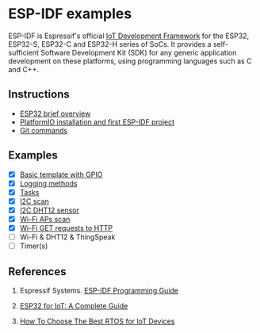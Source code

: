 # ESP-IDF examples

ESP-IDF is Espressif's official [IoT Development Framework](https://www.espressif.com/en/products/sdks/esp-idf) for the ESP32, ESP32-S, ESP32-C and ESP32-H series of SoCs. It provides a self-sufficient Software Development Kit (SDK) for any generic application development on these platforms, using programming languages such as C and C++.

## Instructions

* [ESP32 brief overview](https://www.youtube.com/watch?v=DoctWoxIaH8)
* [PlatformIO installation and first ESP-IDF project](README-platformio.md)
* [Git commands](README-useful-git-commands.md)

## Examples

- [x] [Basic template with GPIO](examples/gpio)
- [x] [Logging methods](examples/log_methods)
- [x] [Tasks](examples/tasks)
- [x] [I2C scan](examples/i2c_scan)
- [x] [I2C DHT12 sensor](examples/i2c_sensor)
- [x] [Wi-Fi APs scan](examples/wifi_scan)
- [x] [Wi-Fi GET requests to HTTP](examples/wifi_get_requests/)
- [ ] Wi-Fi & DHT12 & ThingSpeak
- [ ] Timer(s)

## References

1. Espressif Systems. [ESP-IDF Programming Guide](https://docs.espressif.com/projects/esp-idf/en/latest/esp32/)

2. [ESP32 for IoT: A Complete Guide](https://www.nabto.com/guide-to-iot-esp-32/)

3. [How To Choose The Best RTOS for IoT Devices](https://www.nabto.com/how-to-choose-best-rtos-for-iot/)
